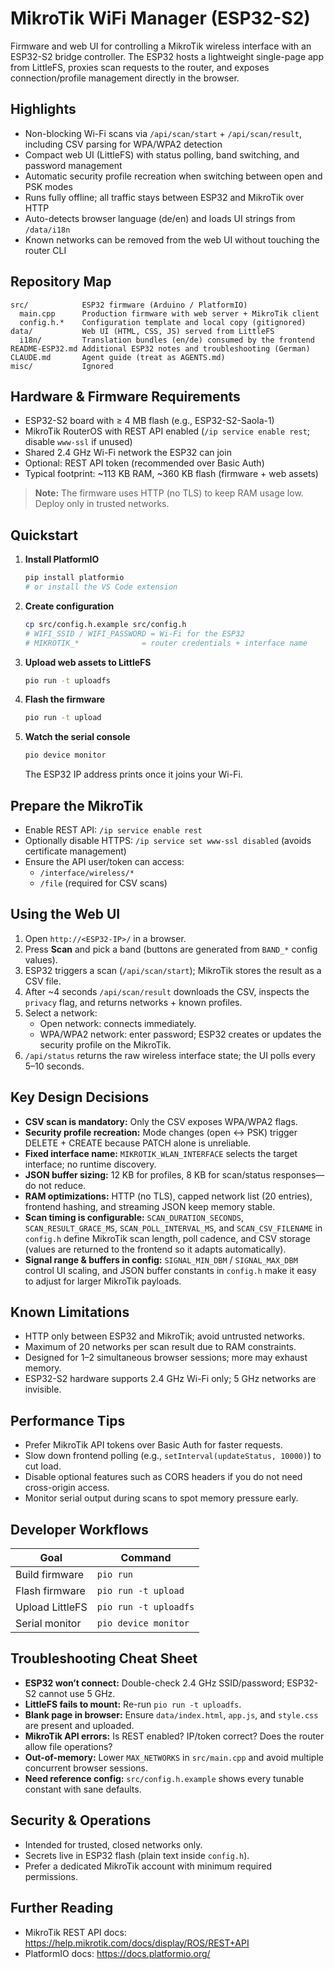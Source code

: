 # MikroTik WiFi Manager (ESP32-S2)

Firmware and web UI for controlling a MikroTik wireless interface with an ESP32-S2 bridge controller. The ESP32 hosts a lightweight single-page app from LittleFS, proxies scan requests to the router, and exposes connection/profile management directly in the browser.

## Highlights

- Non-blocking Wi-Fi scans via `/api/scan/start` + `/api/scan/result`, including CSV parsing for WPA/WPA2 detection
- Compact web UI (LittleFS) with status polling, band switching, and password management
- Automatic security profile recreation when switching between open and PSK modes
- Runs fully offline; all traffic stays between ESP32 and MikroTik over HTTP
- Auto-detects browser language (de/en) and loads UI strings from `/data/i18n`
- Known networks can be removed from the web UI without touching the router CLI

## Repository Map

```
src/            ESP32 firmware (Arduino / PlatformIO)
  main.cpp      Production firmware with web server + MikroTik client
  config.h.*    Configuration template and local copy (gitignored)
data/           Web UI (HTML, CSS, JS) served from LittleFS
  i18n/         Translation bundles (en/de) consumed by the frontend
README-ESP32.md Additional ESP32 notes and troubleshooting (German)
CLAUDE.md       Agent guide (treat as AGENTS.md)
misc/           Ignored
```

## Hardware & Firmware Requirements

- ESP32-S2 board with ≥ 4 MB flash (e.g., ESP32-S2-Saola-1)
- MikroTik RouterOS with REST API enabled (`/ip service enable rest`; disable `www-ssl` if unused)
- Shared 2.4 GHz Wi-Fi network the ESP32 can join
- Optional: REST API token (recommended over Basic Auth)
- Typical footprint: ~113 KB RAM, ~360 KB flash (firmware + web assets)

> **Note:** The firmware uses HTTP (no TLS) to keep RAM usage low. Deploy only in trusted networks.

## Quickstart

1. **Install PlatformIO**
   ```bash
   pip install platformio
   # or install the VS Code extension
   ```
2. **Create configuration**
   ```bash
   cp src/config.h.example src/config.h
   # WIFI_SSID / WIFI_PASSWORD = Wi-Fi for the ESP32
   # MIKROTIK_*              = router credentials + interface name
   ```
3. **Upload web assets to LittleFS**
   ```bash
   pio run -t uploadfs
   ```
4. **Flash the firmware**
   ```bash
   pio run -t upload
   ```
5. **Watch the serial console**
   ```bash
   pio device monitor
   ```
   The ESP32 IP address prints once it joins your Wi-Fi.

## Prepare the MikroTik

- Enable REST API: `/ip service enable rest`
- Optionally disable HTTPS: `/ip service set www-ssl disabled` (avoids certificate management)
- Ensure the API user/token can access:
  - `/interface/wireless/*`
  - `/file` (required for CSV scans)

## Using the Web UI

1. Open `http://<ESP32-IP>/` in a browser.
2. Press **Scan** and pick a band (buttons are generated from `BAND_*` config values).
3. ESP32 triggers a scan (`/api/scan/start`); MikroTik stores the result as a CSV file.
4. After ~4 seconds `/api/scan/result` downloads the CSV, inspects the `privacy` flag, and returns networks + known profiles.
5. Select a network:
   - Open network: connects immediately.
   - WPA/WPA2 network: enter password; ESP32 creates or updates the security profile on the MikroTik.
6. `/api/status` returns the raw wireless interface state; the UI polls every 5–10 seconds.

## Key Design Decisions

- **CSV scan is mandatory:** Only the CSV exposes WPA/WPA2 flags.
- **Security profile recreation:** Mode changes (open ↔ PSK) trigger DELETE + CREATE because PATCH alone is unreliable.
- **Fixed interface name:** `MIKROTIK_WLAN_INTERFACE` selects the target interface; no runtime discovery.
- **JSON buffer sizing:** 12 KB for profiles, 8 KB for scan/status responses—do not reduce.
- **RAM optimizations:** HTTP (no TLS), capped network list (20 entries), frontend hashing, and streaming JSON keep memory stable.
- **Scan timing is configurable:** `SCAN_DURATION_SECONDS`, `SCAN_RESULT_GRACE_MS`, `SCAN_POLL_INTERVAL_MS`, and `SCAN_CSV_FILENAME` in `config.h` define MikroTik scan length, poll cadence, and CSV storage (values are returned to the frontend so it adapts automatically).
- **Signal range & buffers in config:** `SIGNAL_MIN_DBM` / `SIGNAL_MAX_DBM` control UI scaling, and JSON buffer constants in `config.h` make it easy to adjust for larger MikroTik payloads.

## Known Limitations

- HTTP only between ESP32 and MikroTik; avoid untrusted networks.
- Maximum of 20 networks per scan result due to RAM constraints.
- Designed for 1–2 simultaneous browser sessions; more may exhaust memory.
- ESP32-S2 hardware supports 2.4 GHz Wi-Fi only; 5 GHz networks are invisible.

## Performance Tips

- Prefer MikroTik API tokens over Basic Auth for faster requests.
- Slow down frontend polling (e.g., `setInterval(updateStatus, 10000)`) to cut load.
- Disable optional features such as CORS headers if you do not need cross-origin access.
- Monitor serial output during scans to spot memory pressure early.

## Developer Workflows

| Goal                | Command                 |
|---------------------|-------------------------|
| Build firmware      | `pio run`               |
| Flash firmware      | `pio run -t upload`     |
| Upload LittleFS     | `pio run -t uploadfs`   |
| Serial monitor      | `pio device monitor`    |

## Troubleshooting Cheat Sheet

- **ESP32 won’t connect:** Double-check 2.4 GHz SSID/password; ESP32-S2 cannot use 5 GHz.
- **LittleFS fails to mount:** Re-run `pio run -t uploadfs`.
- **Blank page in browser:** Ensure `data/index.html`, `app.js`, and `style.css` are present and uploaded.
- **MikroTik API errors:** Is REST enabled? IP/token correct? Does the router allow file operations?
- **Out-of-memory:** Lower `MAX_NETWORKS` in `src/main.cpp` and avoid multiple concurrent browser sessions.
- **Need reference config:** `src/config.h.example` shows every tunable constant with sane defaults.

## Security & Operations

- Intended for trusted, closed networks only.
- Secrets live in ESP32 flash (plain text inside `config.h`).
- Prefer a dedicated MikroTik account with minimum required permissions.

## Further Reading

- MikroTik REST API docs: <https://help.mikrotik.com/docs/display/ROS/REST+API>
- PlatformIO docs: <https://docs.platformio.org/>
